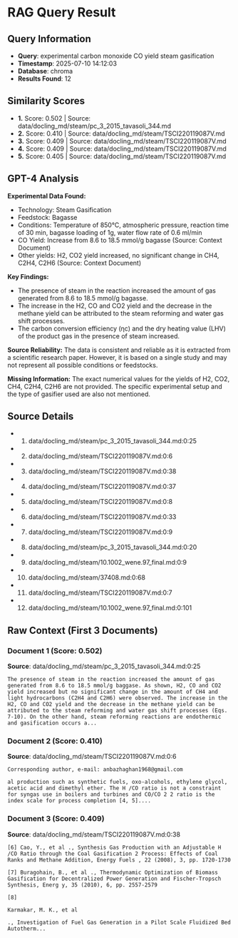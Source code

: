 # RAG Query Result

## Query Information
- **Query**: experimental carbon monoxide CO yield steam gasification
- **Timestamp**: 2025-07-10 14:12:03
- **Database**: chroma
- **Results Found**: 12

## Similarity Scores
- **1.** Score: 0.502 | Source: data/docling_md/steam/pc_3_2015_tavasoli_344.md
- **2.** Score: 0.410 | Source: data/docling_md/steam/TSCI220119087V.md
- **3.** Score: 0.409 | Source: data/docling_md/steam/TSCI220119087V.md
- **4.** Score: 0.409 | Source: data/docling_md/steam/TSCI220119087V.md
- **5.** Score: 0.405 | Source: data/docling_md/steam/TSCI220119087V.md

## GPT-4 Analysis

**Experimental Data Found:**
- Technology: Steam Gasification
- Feedstock: Bagasse
- Conditions: Temperature of 850°C, atmospheric pressure, reaction time of 30 min, bagasse loading of 1g, water flow rate of 0.6 ml/min
- CO Yield: Increase from 8.6 to 18.5 mmol/g bagasse (Source: Context Document)
- Other yields: H2, CO2 yield increased, no significant change in CH4, C2H4, C2H6 (Source: Context Document)

**Key Findings:**
- The presence of steam in the reaction increased the amount of gas generated from 8.6 to 18.5 mmol/g bagasse.
- The increase in the H2, CO and CO2 yield and the decrease in the methane yield can be attributed to the steam reforming and water gas shift processes.
- The carbon conversion efficiency (ηc) and the dry heating value (LHV) of the product gas in the presence of steam increased.

**Source Reliability:**
The data is consistent and reliable as it is extracted from a scientific research paper. However, it is based on a single study and may not represent all possible conditions or feedstocks.

**Missing Information:**
The exact numerical values for the yields of H2, CO2, CH4, C2H4, C2H6 are not provided. The specific experimental setup and the type of gasifier used are also not mentioned.

## Source Details
- 1. data/docling_md/steam/pc_3_2015_tavasoli_344.md:0:25
- 2. data/docling_md/steam/TSCI220119087V.md:0:6
- 3. data/docling_md/steam/TSCI220119087V.md:0:38
- 4. data/docling_md/steam/TSCI220119087V.md:0:37
- 5. data/docling_md/steam/TSCI220119087V.md:0:8
- 6. data/docling_md/steam/TSCI220119087V.md:0:33
- 7. data/docling_md/steam/TSCI220119087V.md:0:9
- 8. data/docling_md/steam/pc_3_2015_tavasoli_344.md:0:20
- 9. data/docling_md/steam/10.1002_wene.97_final.md:0:9
- 10. data/docling_md/steam/37408.md:0:68
- 11. data/docling_md/steam/TSCI220119087V.md:0:7
- 12. data/docling_md/steam/10.1002_wene.97_final.md:0:101

## Raw Context (First 3 Documents)

### Document 1 (Score: 0.502)
**Source**: data/docling_md/steam/pc_3_2015_tavasoli_344.md:0:25

```
The presence of steam in the reaction increased the amount of gas generated from 8.6 to 18.5 mmol/g baggase. As shown, H2, CO and CO2 yield increased but no significant change in the amount of CH4 and light hydrocarbons (C2H4 and C2H6) were observed. The increase in the H2, CO and CO2 yield and the decrease in the methane yield can be attributed to the steam reforming and water gas shift processes (Eqs. 7-10). On the other hand, steam reforming reactions are endothermic and gasification occurs a...
```

### Document 2 (Score: 0.410)
**Source**: data/docling_md/steam/TSCI220119087V.md:0:6

```
Corresponding author, e-mail: anbazhaghan1968@gmail.com

al production such as synthetic fuels, oxo-alcohols, ethylene glycol, acetic acid and dimethyl ether. The H /CO ratio is not a constraint for syngas use in boilers and turbines and CO/CO 2 2 ratio is the index scale for process completion [4, 5]....
```

### Document 3 (Score: 0.409)
**Source**: data/docling_md/steam/TSCI220119087V.md:0:38

```
[6] Cao, Y., et al ., Synthesis Gas Production with an Adjustable H /CO Ratio through the Coal Gasification 2 Process: Effects of Coal Ranks and Methane Addition, Energy Fuels , 22 (2008), 3, pp. 1720-1730

[7] Buragohain, B., et al ., Thermodynamic Optimization of Biomass Gasification for Decentralized Power Generation and Fischer-Tropsch Synthesis, Energ y, 35 (2010), 6, pp. 2557-2579

[8]

Karmakar, M. K., et al

., Investigation of Fuel Gas Generation in a Pilot Scale Fluidized Bed Autotherm...
```
